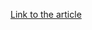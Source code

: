 [Link to the article](https://blogs.keysight.com/blogs/tech/nwvs.entry.html/2020/12/21/trickbot_a_closerl-TpQ0.html)
